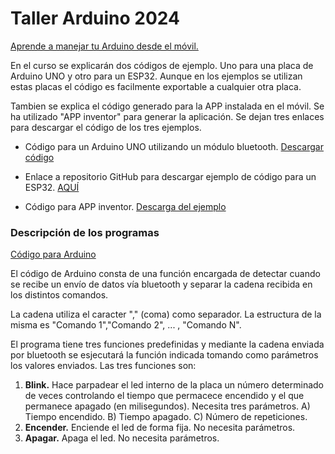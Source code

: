 # Taller Arduino 2024 
<ins>Aprende a manejar tu Arduino desde el móvil.</ins>

En el curso se explicarán dos códigos de ejemplo. Uno para una placa de Arduino UNO y otro para un ESP32. Aunque en los ejemplos se utilizan estas placas el código es facilmente exportable a cualquier otra placa.

Tambien se explica el código generado para la APP instalada en el móvil. Se ha utilizado "APP inventor" para generar la aplicación. Se dejan tres enlaces para descargar el código de los tres ejemplos.

- Código para un Arduino UNO utilizando un módulo bluetooth. [Descargar código](https://github.com/AsociacionMakerAlicante/Taller_Arduino_2024/raw/main/Ejemplos/Control_Movil.zip)

- Enlace a repositorio GitHub para descargar ejemplo de código para un ESP32. [AQUÍ](https://github.com/Ricardo1366/ESP32_ControlMovil)

- Código para APP inventor. [Descarga del ejemplo](https://github.com/AsociacionMakerAlicante/Taller_Arduino_2024/raw/main/Ejemplos/ControlMovil.aia)
  

### Descripción de los programas
<ins>Código para Arduino</ins>

El código de Arduino consta de una función encargada de detectar cuando se recibe un envío de datos vía bluetooth y separar la cadena recibida en los distintos comandos.

La cadena utiliza el caracter "," (coma) como separador. La estructura de la misma es "Comando 1","Comando 2", ... , "Comando N".

El programa tiene tres funciones predefinidas y mediante la cadena enviada por bluetooth se esjecutará la función indicada tomando como parámetros los valores enviados. Las tres funciones son:

1. __Blink.__
   Hace parpadear el led interno de la placa un número determinado de veces controlando el tiempo que permacece encendido y el que permanece apagado (en milisegundos). Necesita tres parámetros. A) Tiempo encendido. B) Tiempo apagado. C) Número de repeticiones.
2. __Encender.__
   Enciende el led de forma fija. No necesita parámetros.
3. __Apagar.__
   Apaga el led. No necesita parámetros.
